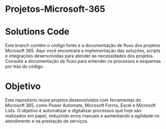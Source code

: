 # Projetos-Microsoft-365
# Solutions Code
Este branch contém o código fonte e a documentação de fluxo dos projetos Microsoft 365. Aqui você encontrará a implementação das soluções, scripts e integrações desenvolvidas para atender às necessidades dos projetos. Consulte a documentação de fluxo para entender os processos e esquemas por trás do código.

# Objetivo
Este repositório reúne projetos desenvolvidos com ferramentas do Microsoft 365, como Power Automate, Microsoft Forms, Excel e Microsoft Lists. O objetivo é automatizar e digitalizar processos que hoje são realizados em papel, reduzindo erros manuais e aumentando a agilidade no atendimento e na prestação de serviços.
